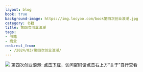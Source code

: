 ```yaml
---
layout: blog
book: true
background-image: https://img.locyoo.com/book第四次创业浪潮.jpg
category: 书籍
title: 第四次创业浪潮
tags:
- 书籍
- 商业
redirect_from:
  - /2024/03/第四次创业浪潮/
---
```

![](https://img.locyoo.com/book第四次创业浪潮.jpg)
第四次创业浪潮: <a name = "ref1" href="https://url18.ctfile.com/f/50983618-1269463486-fcac38?p=3619">点击下载</a>，访问密码请点击右上方“关于”自行查看